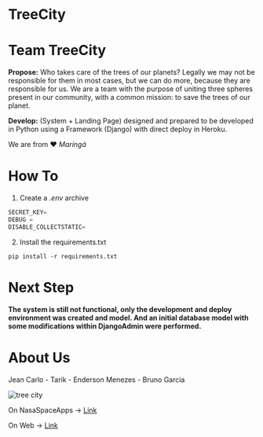 # TreeCity
# Team TreeCity

**Propose:** Who takes care of the trees of our planets? Legally we may not be responsible for them in most cases, but we can do more, because they are responsible for us. We are a team with the purpose of uniting three spheres present in our community, with a common mission: to save the trees of our planet.

**Develop:** (System + Landing Page) designed and prepared to be developed in Python using a Framework (Django) with direct deploy in Heroku.

We are from :heart: *Maringá*

# How To

1. Create a *.env* archive
```python
SECRET_KEY=
DEBUG =
DISABLE_COLLECTSTATIC=
```
2. Install the requirements.txt
```
pip install -r requirements.txt
```

# Next Step

**The system is still not functional, only the development and deploy environment was created and model. And an initial database model with some modifications within DjangoAdmin were performed.**

# About Us

Jean Carlo - Tarik - Enderson Menezes - Bruno Garcia

![tree city](https://i.imgur.com/Z5T7PsE.png)

On NasaSpaceApps -> [Link](https://2018.spaceappschallenge.org/challenges/what-world-needs-now/health-makes-wealth/teams/treecity/project)

On Web -> [Link](http://treecity.ml)

